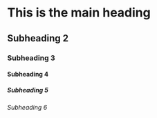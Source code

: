 <!DOCTYPE html>
<html>
<head>
	<meta charset="utf-8">
	<title>Heading Elements</title>
</head>
<body>
     <h1>This is the main heading</h1>
     <h2>Subheading 2</h2>
     <h3>Subheading 3</h3>
     <h4>Subheading 4</h4>
     <h5>Subheading 5</h5>
     <h6>Subheading 6</h6>
	</body>
</html>
